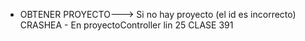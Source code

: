 - OBTENER PROYECTO---> Si no hay proyecto (el id es incorrecto) CRASHEA
        - En proyectoController lin 25  CLASE 391